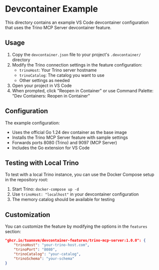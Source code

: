 # Devcontainer Example

This directory contains an example VS Code devcontainer configuration that uses the Trino MCP Server devcontainer feature.

## Usage

1. Copy the `devcontainer.json` file to your project's `.devcontainer/` directory
2. Modify the Trino connection settings in the feature configuration:
   - `trinoHost`: Your Trino server hostname
   - `trinoCatalog`: The catalog you want to use
   - Other settings as needed
3. Open your project in VS Code
4. When prompted, click "Reopen in Container" or use Command Palette: "Dev Containers: Reopen in Container"

## Configuration

The example configuration:
- Uses the official Go 1.24 dev container as the base image
- Installs the Trino MCP Server feature with sample settings
- Forwards ports 8080 (Trino) and 9097 (MCP Server) 
- Includes the Go extension for VS Code

## Testing with Local Trino

To test with a local Trino instance, you can use the Docker Compose setup in the repository root:

1. Start Trino: `docker-compose up -d`
2. Use `trinoHost: "localhost"` in your devcontainer configuration
3. The memory catalog should be available for testing

## Customization

You can customize the feature by modifying the options in the `features` section:

```json
"ghcr.io/tuannvm/devcontainer-features/trino-mcp-server:1.0.0": {
    "trinoHost": "your-trino-host.com",
    "trinoPort": "8080",
    "trinoCatalog": "your-catalog",
    "trinoSchema": "your-schema"
}
```
